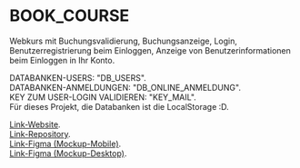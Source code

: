 # BOOK_COURSE

Webkurs mit Buchungsvalidierung, Buchungsanzeige, Login, Benutzerregistrierung beim Einloggen, Anzeige von Benutzerinformationen beim Einloggen in Ihr Konto.

DATABANKEN-USERS: "DB_USERS".  
DATABANKEN-ANMELDUNGEN: "DB_ONLINE_ANMELDUNG".  
KEY ZUM USER-LOGIN VALIDIEREN: "KEY_MAIL".  
Für dieses Projekt, die Databanken ist die LocalStorage :D.

[Link-Website](https://mayckellp.github.io/BOOK_COURSE/).  
 [Link-Repository](https://github.com/MayckellP/BOOK_COURSE).  
 [Link-Figma (Mockup-Mobile)](https://www.figma.com/file/fVFwtZFfVQ0r4xvgF4ct3n/Untitled?node-id=17%3A370&t=29fEi9gIMEZ5AEBR-0).  
 [Link-Figma (Mockup-Desktop)](https://www.figma.com/file/fVFwtZFfVQ0r4xvgF4ct3n/Untitled?node-id=17%3A370&t=29fEi9gIMEZ5AEBR-0).
